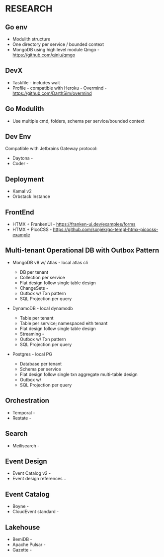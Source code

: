 # RESEARCH


## Go env

- Modulith structure
- One directory per service / bounded context
- MongoDB using high level module Qmgo - https://github.com/qiniu/qmgo

## DevX
- Taskfile - includes wait
- Profile - compatible with Heroku - Overmind - https://github.com/DarthSim/overmind

## Go Modulith

- Use multiple cmd, folders, schema per service/bounded context

## Dev Env

Compatible with Jetbrains Gateway protocol:

- Daytona - 
- Coder - 

## Deployment

- Kamal v2
- Orbstack Instance

## FrontEnd

- HTMX + FrankenUI - https://franken-ui.dev/examples/forms
- HTMX + PicoCSS - https://github.com/sonjek/go-templ-htmx-picocss-example


## Multi-tenant Operational DB with Outbox Pattern 

- MongoDB v8 w/ Atlas - local atlas cli
  - DB per tenant
  - Collection per service
  - Flat design follow single table design
  - ChangeSets - 
  - Outbox w/ Txn pattern
  - SQL Projection per query

- DynamoDB - local dynamodb 
  - Table per tenant
  - Table per service; namespaced eith tenant
  - Flat design follow single table design
  - Streaming - 
  - Outbox w/ Txn pattern
  - SQL Projection per query

- Postgres - local PG
  - Database per tenant
  - Schema per service
  - Flat design follow single txn aggregate multi-table design
  - Outbox w/ 
  - SQL Projection per query

## Orchestration

- Temporal - 
- Restate - 

## Search 

- Meilisearch - 

## Event Design

- Event Catalog v2 - 
- Event design references ..

## Event Catalog

- Boyne - 
- CloudEvent standard - 

## Lakehouse

- BemiDB - 
- Apache Pulsar - 
- Gazette -
 
